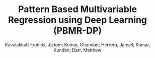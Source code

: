 ---
paperId: 14
author: Kavalakkatt Francis, Jiztom; Kumar, Chandan; Herrera, Jansel; Kumar, Kundan; Darr, Matthew 
publicationauthor: Kavalakkatt Francis, J. et al.
title: Pattern Based Multivariable Regression using Deep Learning (PBMR-DP)
pdf: 14_camera_ready.pdf
poster: 14_poster.png
pitch: https://drive.google.com/file/d/16mLmSk2RrU4ROMCrt-OciAlObFHaSGIr/view
type: Poster
topic: pattern recognition
category: Extended Abstract
link: https://research.latinxinai.org/papers/cvpr/2022/pdf/14_camera_ready.pdf
conference: cvpr
year: 2022
tags: cvpr-2022-ea
location: Virtual
---